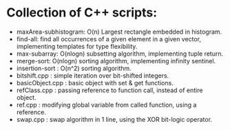 # Collection of C++ scripts:
* maxArea-subhistogram: O(n) Largest rectangle embedded in histogram.
* find-all: find all occurrences of a given element in a given vector, implementing templates for type flexibility.
* max-subarray: O(nlogn) subsetting algorithm, implementing tuple return.
* merge-sort: O(nlogn) sorting algorithm, implementing infinity sentinel.
* insertion-sort : O(n^2) sorting algorithm.
* bitshift.cpp : simple iteration over bit-shifted integers.
* basicObject.cpp : basic object with set & get functions.
* refClass.cpp : passing reference to function call, instead of entire object.
* ref.cpp : modifying global variable from called function, using a reference.
* swap.cpp : swap algorithm in 1 line, using the XOR bit-logic operator.
